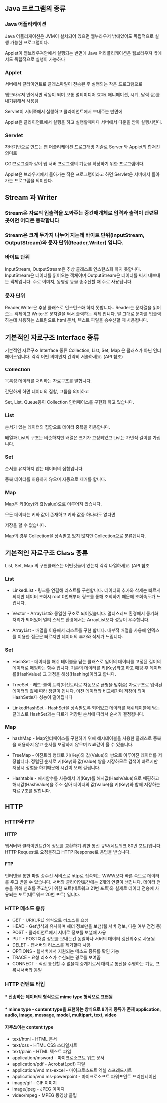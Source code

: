 ## Java 프로그램의 종류



### Java 어플리케이션 

Java 어플리케이션은 JVM이 설치되어 있으면 웹부라우저 밖에있어도 독립적으로 실행 가능한 프로그램이다.

Applet이 웹브라우져안에서 실행되는 반면에 Java 어라플리케이션은 웹브라우져 밖에서도 독립적으로 실행이 가능하다



### Applet 

서버에서 클라이언트로 클래스파일이 전송된 후 실행되는 작은 프로그램으로

웹브라우저 안에서만 작동이 되며 보통 멀티미디어 효과( 애니메이션, 시계, 달력 등)를 내기위해서 사용됨

Servlet이 서버쪽에서 실행하고 클라이언트에서 보내주는 반면에

Applet은 클라이언트에서 실행을 하고 실행할때마다 서버에서 다운을 받아 실행시킨다.



### Servlet

자바기반으로 만드는 웹 어플리케이션 프로그래밍 기술로 Server 와 Applet의 합쳐진 의미로

CGI프로그램과 같이 웹 서버 프로그램의 기능을 확장하기 위한 프로그램이다.

Applet은 브라우저에서 돌아가는 작은 프로그램이라고 하면 Servlet은 서버에서 돌아가는 프로그램을 의미한다.





## Stream 과 Writer



### Stream은 자료의 입출력을 도와주는 중간매개체로 입력과 출력이 관련된 곳이면 어디든 동작합니다
### Stream은 크게 두가지 나누어 지는데 바이트 단위(InputStream, OutputStream)와 문자 단위(Reader,Writer) 입니다.




### 바이트 단위
InputStream, OutputStream은 추상 클래스로 인스턴스화 하지 못합니다.
InputStream은 데이터를 읽어오는 객체이며 OutputStream은 데이터를 써서 내보내는 객체입니다.
주로 이미지, 동영상 등을 송수신할 때 주로 사용됩니다.





### 문자 단위
Reader,Writer은 추상 클래스로 인스턴스화 하지 못합니다..
Reader는 문자열을 읽어오는 객체이고 Writer은 문자열을 써서 출력하는 객체 입니다.
말 그대로 문자를 입출력하는데 사용하는 스트림으로 html 문서, 텍스트 파일을 송수신할 때 사용됩니다.




## 기본적인 자료구조 Interface 종류

기본적인 자료구조 Interface 종류
Collection, List, Set, Map 은 클래스가 아닌 인터페이스입니다. 각각 어떤 의미인지 간략히 서술하세요. (API 참조)



### Collection

목록성 데이터를 처리하는 자료구조를 말합니다. 

간단하게 하면 데이터의 집합, 그룹을 의미하고

Set,  List, Queue등이 Collection 인터페이스를 구현화 하고 있습니다.



### List

순서가 있는 데이터의 집합으로 데이터 중복을 허용합니다.

배열과 List의 구조는 비슷하지만 배열은 크기가 고정되있고 List는 가변적 길이를 가집니다.



### Set

순서를 유지하지 않는 데이터의 집합입니다. 

중복 데이터를 허용하지 않으며 자동으로 제거를 합니다.



### Map

Map은 키(Key)와 값(value)으로 이루어져 있습니다.

모든 데이터는 키와 값이 존재하고 키와 값중 하나라도 없다면

저장을 할 수 없습니다.

Map의 경우 Collection을 상속받고 있지 않지만 Collection으로 분류됩니다.



## 기본적인 자료구조 Class 종류
List, Set, Map 의 구현클래스는 어떤것들이 있는지 각각 나열하세요. (API 참조




### List

- LinkedList - 링크를 연결해 리스트를 구현합니다. 데이터의 추가와 삭제는 빠르게 되지만 데이터 조회시 root 0번째부터 링크를 통해 조회하기 때문에 조회속도가 느립니다.

- Vector - ArrayList와 동일한 구조로 되어있습니다. 멀티스레드 환경에서 동기화 처리가 되어있어 멀티 스레드 환경에서는 ArrayList보다 성능이 우수합니다.

- ArrayList - 배열을 이용해서 리스트를 구현 합니다. 내부적 배열을 사용해 인덱스를 이용한 접근은 빠르지만 데이터의 추가와 삭제가 느립니다.



### Set

- HashSet - 데이터를 해쉬 테이블을 담는 클래스로 임이의 데이터를 고정된 길이의 데이터로 매핑하는 함수 입니다. 기존의 데이터를 키(Key)라고 하고 매핑 후 데이터를(HashValue) 그 과정을 해싱(Hashing)이라고 합니다.

- TreeSet - 레드-블랙 트리(이진트리로 자동으로 균형을 맞춰줌) 자료구조로 입력된 데이터의 값에 따라 정렬이 됩니다. 이전 데이터와 비교해가며 저장이 되며 HashSet보다 성능이 떨어집니다

- LinkedHashSet - HashSet을 상속받도록 되어있고 데이터를 해쉬테이블에 담는 클래스로 HashSet과는 다르게 저장된 순서에 따라서 순서가 결정됩니다.



### Map

- hashMap - Map인터페이스를 구현하기 위해 해시테이블을 사용한 클래스로 중복을 허용하지 않고 순서를 보장하지 않으며 Null값이 올 수 있습니다.

- TreeMap - 이진트리 형태로 키(Key)와 값(Value)의 쌍으로 이루어진 데이터를 저장합니다. 정렬된 순서로 키(Key)와 값(Value) 쌍을 저장하므로 검색이 빠르지만 저장시 정렬을 하기때문에 시간이 오래 걸립니다.

- Hashtable - 해시함수를 사용해서 키(Key)를 해시값(HashValue)으로 매핑하고 해시값(HashValue)을 주소 삼아 데이터의 값(Value)을 키(Key)와 함께 저장하는 자료구조를 말합니다.



## HTTP



### HTTP와 FTP


#### HTTP

웹서버와 클라이언트간에 정보를 교환하기 위한 통신 규약(네트워크 80번 포트)입니다.
HTTP Request로 요청을하고 HTTP Response로 응답을 받습니다.

#### FTP

인터넷을 통한 파일 송수신 서비스로 http로 접속되는 WWW보다 빠른 속도로 데이터를 주고 받을 수 있습니다.
서버와 클라이언트간에는 2개의 연결이 생깁니다. 데이터 전송을 위해 신호를 주고받기 위한 포트(네트워크 21번 포트)와 실제로 데이터 전송에 사용되는 포트(네트워크 20번 포트) 입니다.



### HTTP 메소드 종류

- GET - URI(URL) 형식으로 리소스를 요청
- HEAD - Get방식과 유사하며 헤더 정보만을 보냄(웹 서버 정보, 다운 여부 점검 등)
- POST - 클라이언트에서 서버로 정보를 보낼때 사용
- PUT - POST처럼 정보를 보내는건 동일하나 서버의 데이터 갱신위주로 사용됨
- DELET - 웹서버의 리소스를 제거할때 사용 
- OPTIONS - 웹서버에서  지원되는 메소드 종류를 확인 가능
- TRACE - 요청 리소스가 수신되는 경로를 보여줌
- CONNECT - 직접 통신할 수 없을떄 중계기로서 대리로 통신을 수행하는 기능, 프록시서버와 동일


### HTTP 컨텐트 타입

#### * 전송하는 데이터의 형식으로 mime type 형식으로 표현됨

#### * mime type - content type을 표현하는 방식으로 8가지 종류가 존재 application, audio, image, message, model, multipart, text, video

#### 자주쓰이는 content type

- text/html - HTML 문서
- text/css	- HTML CSS 스타일시트
- text/plain - HTML 텍스트 파일
- application/msword - 마이크로소프트 워드 문서
- application/pdf - Acrobat(.pdf) 파일
- application/vnd.ms-excel - 마이크로소프트 엑셀 스프레드시트
- application/vnd.ms-powerpoint - 마이크로소프트 파워포인트 프리젠테이션
- image/gif - GIF 이미지
- image/jpeg - JPEG 이미지
- video/mpeg - MPEG 동영상 클립

